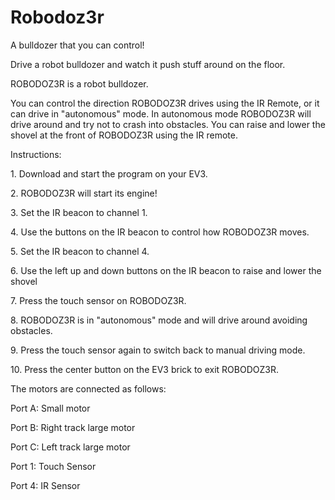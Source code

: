 # Robodoz3r

A bulldozer that you can control!

Drive a robot bulldozer and watch it push stuff around on the floor.

<?xml version="1.0" encoding="utf-8"?><ActivityCopyPaste fontsize="12" fontfamily="Verdana" xmlns="http://www.ni.com/ActivityRichTextDocument.xsd"><p>ROBODOZ3R is a robot bulldozer.</p><p /><p>You can control the direction ROBODOZ3R drives using the IR Remote, or it can drive in "autonomous" mode. In autonomous mode ROBODOZ3R will drive around and try not to crash into obstacles. You can raise and lower the shovel at the front of ROBODOZ3R using the IR remote.</p><p /><p>Instructions:</p><p>1. Download and start the program on your EV3.</p><p>2. ROBODOZ3R will start its engine!</p><p>3. Set the IR beacon to channel 1.</p><p>4. Use the buttons on the IR beacon to control how ROBODOZ3R moves.</p><p>5. Set the IR beacon to channel 4.</p><p>6. Use the left up and down buttons on the IR beacon to raise and lower the shovel</p><p>7. Press the touch sensor on ROBODOZ3R.</p><p>8. ROBODOZ3R is in "autonomous" mode and will drive around avoiding obstacles.</p><p>9. Press the touch sensor again to switch back to manual driving mode.</p><p>10. Press the center button on the EV3 brick to exit ROBODOZ3R.</p><p /><p>The motors are connected as follows:</p><p>Port A: Small motor</p><p>Port B: Right track large motor</p><p>Port C: Left track large motor</p><p /><p>Port 1: Touch Sensor</p><p>Port 4: IR Sensor</p></ActivityCopyPaste>
